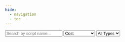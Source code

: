 ```yaml
---
hide:
  - navigation
  - toc
---
```


<style>
  .md-typeset h1,
  .md-content__button {
    display: none;
  }
</style>


<div id="script-search-container">
  <input type="text" id="search-input" placeholder="Search by script name...">
  <select id="sort-select">
<option value="cost">Cost</option>
    <option value="updated">Last Updated</option>
    <option value="alphabetical">Alphabetical</option>
  </select>
  <select id="type-filter">
    <option value="all">All Types</option>
    <option value="free">Free</option>
    <option value="premium">Premium</option>
  </select>
</div>

<div id="script-list">
  <!-- Script list will be populated dynamically -->
</div>

<script src="../assets/js/scriptSearch.js"></script>
